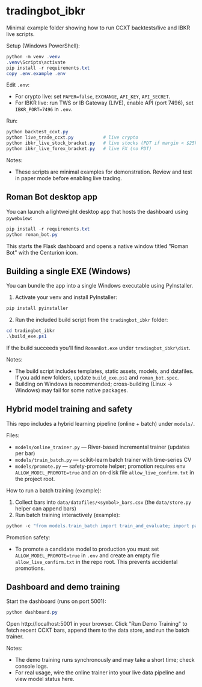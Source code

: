 # tradingbot_ibkr

Minimal example folder showing how to run CCXT backtests/live and IBKR live scripts.

Setup (Windows PowerShell):

```powershell
python -m venv .venv
.venv\Scripts\activate
pip install -r requirements.txt
copy .env.example .env
```

Edit `.env`:
- For crypto live: set `PAPER=false`, `EXCHANGE`, `API_KEY`, `API_SECRET`.
- For IBKR live: run TWS or IB Gateway (LIVE), enable API (port 7496), set `IBKR_PORT=7496` in `.env`.

Run:

```powershell
python backtest_ccxt.py
python live_trade_ccxt.py           # live crypto
python ibkr_live_stock_bracket.py   # live stocks (PDT if margin < $25k)
python ibkr_live_forex_bracket.py   # live FX (no PDT)
```

Notes:
- These scripts are minimal examples for demonstration. Review and test in paper mode before enabling live trading.

Roman Bot desktop app
---------------------

You can launch a lightweight desktop app that hosts the dashboard using `pywebview`:

```powershell
pip install -r requirements.txt
python roman_bot.py
```

This starts the Flask dashboard and opens a native window titled "Roman Bot" with the Centurion icon.

Building a single EXE (Windows)
--------------------------------

You can bundle the app into a single Windows executable using PyInstaller.

1. Activate your venv and install PyInstaller:

```powershell
pip install pyinstaller
```

2. Run the included build script from the `tradingbot_ibkr` folder:

```powershell
cd tradingbot_ibkr
.\build_exe.ps1
```

If the build succeeds you'll find `RomanBot.exe` under `tradingbot_ibkr\dist`.

Notes:
- The build script includes templates, static assets, models, and datafiles. If you add new folders, update `build_exe.ps1` and `roman_bot.spec`.
- Building on Windows is recommended; cross-building (Linux -> Windows) may fail for some native packages.


Hybrid model training and safety
--------------------------------

This repo includes a hybrid learning pipeline (online + batch) under `models/`.

Files:
- `models/online_trainer.py` — River-based incremental trainer (updates per bar)
- `models/train_batch.py` — scikit-learn batch trainer with time-series CV
- `models/promote.py` — safety-promote helper; promotion requires env `ALLOW_MODEL_PROMOTE=true` and an on-disk file `allow_live_confirm.txt` in the project root.

How to run a batch training (example):

1. Collect bars into `data/datafiles/<symbol>_bars.csv` (the `data/store.py` helper can append bars)
2. Run batch training interactively (example):

```powershell
python -c "from models.train_batch import train_and_evaluate; import pandas as pd; df=pd.read_csv('datafiles/BTC_USDT_bars.csv', parse_dates=['ts']); print(train_and_evaluate(df))"
```

Promotion safety:
- To promote a candidate model to production you must set `ALLOW_MODEL_PROMOTE=true` in `.env` and create an empty file `allow_live_confirm.txt` in the repo root. This prevents accidental promotions.

Dashboard and demo training
---------------------------

Start the dashboard (runs on port 5001):

```powershell
python dashboard.py
```

Open http://localhost:5001 in your browser. Click "Run Demo Training" to fetch recent CCXT bars, append them to the data store, and run the batch trainer.

Notes:
- The demo training runs synchronously and may take a short time; check console logs.
- For real usage, wire the online trainer into your live data pipeline and view model status here.


